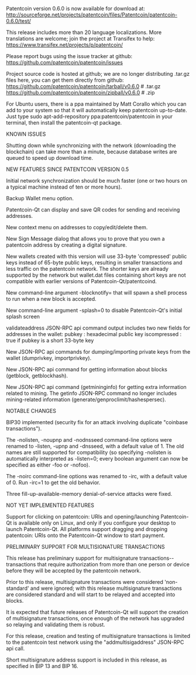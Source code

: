Patentcoin version 0.6.0 is now available for download at:
http://sourceforge.net/projects/patentcoin/files/Patentcoin/patentcoin-0.6.0/test/

This release includes more than 20 language localizations.
More translations are welcome; join the
project at Transifex to help:
https://www.transifex.net/projects/p/patentcoin/

Please report bugs using the issue tracker at github:
https://github.com/patentcoin/patentcoin/issues

Project source code is hosted at github; we are no longer
distributing .tar.gz files here, you can get them
directly from github:
https://github.com/patentcoin/patentcoin/tarball/v0.6.0  # .tar.gz
https://github.com/patentcoin/patentcoin/zipball/v0.6.0  # .zip

For Ubuntu users, there is a ppa maintained by Matt Corallo which
you can add to your system so that it will automatically keep
patentcoin up-to-date.  Just type
sudo apt-add-repository ppa:patentcoin/patentcoin
in your terminal, then install the patentcoin-qt package.


KNOWN ISSUES

Shutting down while synchronizing with the network
(downloading the blockchain) can take more than a minute,
because database writes are queued to speed up download
time.


NEW FEATURES SINCE PATENTCOIN VERSION 0.5

Initial network synchronization should be much faster
(one or two hours on a typical machine instead of ten or more
hours).

Backup Wallet menu option.

Patentcoin-Qt can display and save QR codes for sending
and receiving addresses.

New context menu on addresses to copy/edit/delete them.

New Sign Message dialog that allows you to prove that you
own a patentcoin address by creating a digital
signature.

New wallets created with this version will
use 33-byte 'compressed' public keys instead of
65-byte public keys, resulting in smaller
transactions and less traffic on the patentcoin
network. The shorter keys are already supported
by the network but wallet.dat files containing
short keys are not compatible with earlier
versions of Patentcoin-Qt/patentcoind.

New command-line argument -blocknotify=<command>
that will spawn a shell process to run <command> 
when a new block is accepted.

New command-line argument -splash=0 to disable
Patentcoin-Qt's initial splash screen

validateaddress JSON-RPC api command output includes
two new fields for addresses in the wallet:
pubkey : hexadecimal public key
iscompressed : true if pubkey is a short 33-byte key

New JSON-RPC api commands for dumping/importing
private keys from the wallet (dumprivkey, importprivkey).

New JSON-RPC api command for getting information about
blocks (getblock, getblockhash).

New JSON-RPC api command (getmininginfo) for getting
extra information related to mining. The getinfo
JSON-RPC command no longer includes mining-related
information (generate/genproclimit/hashespersec).



NOTABLE CHANGES

BIP30 implemented (security fix for an attack involving
duplicate "coinbase transactions").

The -nolisten, -noupnp and -nodnsseed command-line
options were renamed to -listen, -upnp and -dnsseed,
with a default value of 1. The old names are still
supported for compatibility (so specifying -nolisten
is automatically interpreted as -listen=0; every
boolean argument can now be specified as either
-foo or -nofoo).

The -noirc command-line options was renamed to
-irc, with a default value of 0. Run -irc=1 to
get the old behavior.

Three fill-up-available-memory denial-of-service
attacks were fixed.


NOT YET IMPLEMENTED FEATURES

Support for clicking on patentcoin: URIs and
opening/launching Patentcoin-Qt is available only on Linux,
and only if you configure your desktop to launch
Patentcoin-Qt. All platforms support dragging and dropping
patentcoin: URIs onto the Patentcoin-Qt window to start
payment.


PRELIMINARY SUPPORT FOR MULTISIGNATURE TRANSACTIONS

This release has preliminary support for multisignature
transactions-- transactions that require authorization
from more than one person or device before they
will be accepted by the patentcoin network.

Prior to this release, multisignature transactions
were considered 'non-standard' and were ignored;
with this release multisignature transactions are
considered standard and will start to be relayed
and accepted into blocks.

It is expected that future releases of Patentcoin-Qt
will support the creation of multisignature transactions,
once enough of the network has upgraded so relaying
and validating them is robust.

For this release, creation and testing of multisignature
transactions is limited to the patentcoin test network using
the "addmultisigaddress" JSON-RPC api call.

Short multisignature address support is included in this
release, as specified in BIP 13 and BIP 16.
